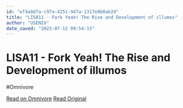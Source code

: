 ```yaml
---
id: "ef4a8dfa-c97a-4251-947a-1317e8b8ab24"
title: "LISA11 - Fork Yeah! The Rise and Development of illumos"
author: "USENIX"
date_saved: "2023-07-12 09:54:15"
---
```


# LISA11 - Fork Yeah! The Rise and Development of illumos
#Omnivore

[Read on Omnivore](https://omnivore.app/me/https-www-youtube-com-watch-t-33-m-40-s-v-z-rn-7-xlc-rhc-189494ee40d)
[Read Original](https://www.youtube.com/watch?t=33m40s&v=-zRN7XLCRhc)

